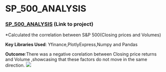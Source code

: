 # SP_500_ANALYSIS

### [SP_500_ANALYSIS](https://github.com/PRANAVKUMAR183/SP_500_ANALYSIS) (Link to project)

*Calculated the correlation between S&amp;P 500(Closing prices and Volumes)

**Key Libraries Used**: Yfinance,PlotlyExpress,Numpy and Pandas

**Outcome**:There was a negative corelation between Closing price returns and Volume ,showcasing that these factors do not move in the same direction.
![](CAMP.jpeg)
